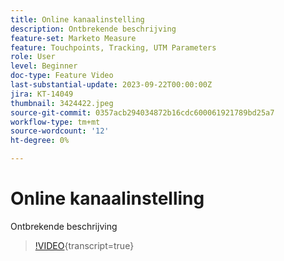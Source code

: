 ```yaml
---
title: Online kanaalinstelling
description: Ontbrekende beschrijving
feature-set: Marketo Measure
feature: Touchpoints, Tracking, UTM Parameters
role: User
level: Beginner
doc-type: Feature Video
last-substantial-update: 2023-09-22T00:00:00Z
jira: KT-14049
thumbnail: 3424422.jpeg
source-git-commit: 0357acb294034872b16cdc600061921789bd25a7
workflow-type: tm+mt
source-wordcount: '12'
ht-degree: 0%

---
```



# Online kanaalinstelling

Ontbrekende beschrijving

>[!VIDEO](https://video.tv.adobe.com/v/3424422/?learn=on){transcript=true}
